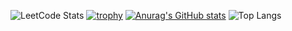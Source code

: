 ![LeetCode Stats](https://leetcard.jacoblin.cool/DELIGHT4UL?theme=dark&font=PT%20Sans&border=0)
[![trophy](https://github-profile-trophy.vercel.app/?username=DELIGHT4UL&theme=onestar&column=4&no-frame=true)](https://github.com/ryo-ma/github-profile-trophy)
[![Anurag's GitHub stats](https://github-readme-stats.vercel.app/api?username=DELIGHT4UL&theme=github_dark&hide_border=true&rank_icon=percentile&hide=prs&show_icons=true&include_all_commits=true&title_color=ffffff&icon_color=ffffff)](https://github.com/anuraghazra/github-readme-stats)
![Top Langs](https://github-readme-stats.vercel.app/api/top-langs/?username=DELIGHT4UL&layout=compact&theme=github_dark&hide_border=true&title_color=ffffff&icon_color=ffffff)
